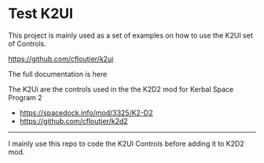 # Test K2UI

This project is mainly used as a set of examples on how to use the K2UI set of Controls.

https://github.com/cfloutier/k2ui

The full documentation is here 

The K2Ui are the controls used in the the K2D2 mod for Kerbal Space Program 2
* https://spacedock.info/mod/3325/K2-D2
* https://github.com/cfloutier/k2d2

------------------

I mainly use this repo to code the K2UI Controls before adding it to K2D2 mod.


